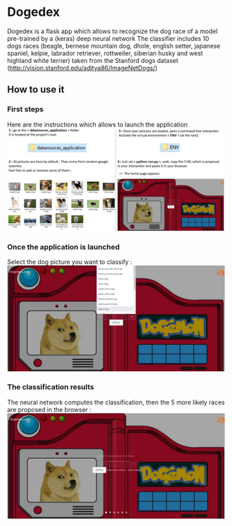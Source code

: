 # Dogedex

Dogedex is a flask app which allows to recognize the dog race of a model pre-trained by a (keras) deep neural network
The classifier includes 10 dogs races (beagle, bernese mountain dog, dhole, english setter, japanese spaniel, kelpie, labrador retriever, rottweiler, siberian husky and west highland white terrier) taken from the Stanford dogs dataset (http://vision.stanford.edu/aditya86/ImageNetDogs/)

## How to use it

### First steps

Here are the instructions which allows to launch the application
![alt text](https://github.com/E-tanok/ComputerVision_dogedex/blob/master/project_instructions/first_steps.jpg)


### Once the application is launched

Select the dog picture you want to classify :
![alt text](https://github.com/E-tanok/ComputerVision_dogedex/blob/master/project_instructions/dog_selection.jpg)


### The classification results

The neural network computes the classification, then the 5 more likely races are proposed in the browser :
![alt text](https://github.com/E-tanok/ComputerVision_dogedex/blob/master/project_instructions/results.jpg)

